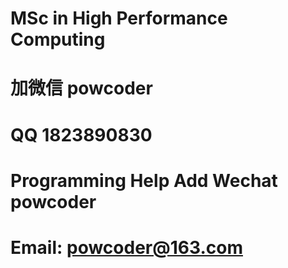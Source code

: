 # MSc in High Performance Computing
# 加微信 powcoder

# QQ 1823890830

# Programming Help Add Wechat powcoder

# Email: powcoder@163.com


